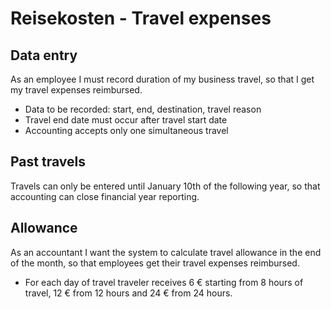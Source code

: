 # Reisekosten - Travel expenses

## Data entry

As an employee I must record duration of my business travel,
so that I get my travel expenses reimbursed.

* Data to be recorded: start, end, destination, travel reason
* Travel end date must occur after travel start date
* Accounting accepts only one simultaneous travel

## Past travels

Travels can only be entered until January 10th of the following year,
so that accounting can close financial year reporting.

## Allowance

As an accountant I want the system to calculate travel allowance
in the end of the month, so that employees get their travel expenses
reimbursed.

* For each day of travel traveler receives 6 € starting from 
  8 hours of travel, 12 € from 12 hours and 24 € from 24 hours.
